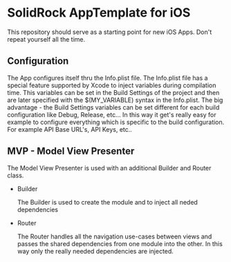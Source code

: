# SolidRock AppTemplate for iOS
This repository should serve as a starting point for new iOS Apps. Don't repeat yourself all the time.

## Configuration

The App configures itself thru the Info.plist file. The Info.plist file has a special feature supported by Xcode to inject variables during compilation time. This variables can be set in the Build Settings of the project and then are later specified with the $(MY_VARIABLE) syntax in the Info.plist. The big advantage - the Build Settings variables can be set different for each build configuration like Debug, Release, etc... In this way it get's really easy for example to configure everything which is specific to the build configuration. For example API Base URL's, API Keys, etc..

## MVP - Model View Presenter

The Model View Presenter is used with an additional Builder and Router class. 

* Builder

   The Builder is used to create the module and to inject all neded dependencies

* Router 

   The Router handles all the navigation use-cases between views and passes the shared dependencies from one module into the other. In this way only the really needed dependencies are injected. 

